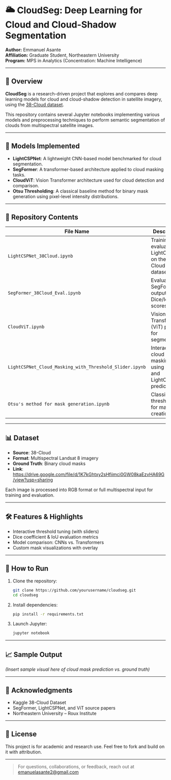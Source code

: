 
# 🌥️ CloudSeg: Deep Learning for Cloud and Cloud-Shadow Segmentation

**Author:** Emmanuel Asante  
**Affiliation:** Graduate Student, Northeastern University  
**Program:** MPS in Analytics (Concentration: Machine Intelligence)

---

## 📘 Overview

**CloudSeg** is a research-driven project that explores and compares deep learning models for cloud and cloud-shadow detection in satellite imagery, using the [38-Cloud dataset](https://www.kaggle.com/datasets/sorour/38cloud-cloud-segmentation-in-satellite-images).

This repository contains several Jupyter notebooks implementing various models and preprocessing techniques to perform semantic segmentation of clouds from multispectral satellite images.

---

## 🧠 Models Implemented

- **LightCSPNet**: A lightweight CNN-based model benchmarked for cloud segmentation.
- **SegFormer**: A transformer-based architecture applied to cloud masking tasks.
- **CloudViT**: Vision Transformer architecture used for cloud detection and comparison.
- **Otsu Thresholding**: A classical baseline method for binary mask generation using pixel-level intensity distributions.

---

## 📂 Repository Contents

| File Name | Description |
| --------- | ----------- |
| `LightCSPNet_38Cloud.ipynb` | Training and evaluation of LightCSPNet on the 38-Cloud dataset |
| `SegFormer_38Cloud_Eval.ipynb` | Evaluation of SegFormer outputs and Dice/IoU scores |
| `CloudViT.ipynb` | Vision Transformer (ViT) pipeline for segmentation |
| `LightCSPNet_Cloud_Masking_with_Threshold_Slider.ipynb` | Interactive cloud masking using sliders and LightCSPNet predictions |
| `Otsu's method for mask generation.ipynb` | Classical thresholding for mask creation |

---

## 📊 Dataset

- **Source**: 38-Cloud
- **Format**: Multispectral Landsat 8 imagery
- **Ground Truth**: Binary cloud masks
- **Link**: https://drive.google.com/file/d/1K7kGhtxy2sHfiimci0GW08kaEzvHA69G/view?usp=sharing

Each image is processed into RGB format or full multispectral input for training and evaluation.

---

## 🛠️ Features & Highlights

- Interactive threshold tuning (with sliders)
- Dice coefficient & IoU evaluation metrics
- Model comparison: CNNs vs. Transformers
- Custom mask visualizations with overlay

---

## 🏁 How to Run

1. Clone the repository:
   ```bash
   git clone https://github.com/yourusername/cloudseg.git
   cd cloudseg
   ```

2. Install dependencies:
   ```bash
   pip install -r requirements.txt
   ```

3. Launch Jupyter:
   ```bash
   jupyter notebook
   ```

---

## 📈 Sample Output

*(Insert sample visual here of cloud mask prediction vs. ground truth)*

---

## 🤝 Acknowledgments

- Kaggle 38-Cloud Dataset
- SegFormer, LightCSPNet, and ViT source papers
- Northeastern University – Roux Institute

---

## 📜 License

This project is for academic and research use. Feel free to fork and build on it with attribution.

---

> For questions, collaborations, or feedback, reach out at [emanuelasante2@gmail.com](mailto:emanuelasante2@gmail.com)
